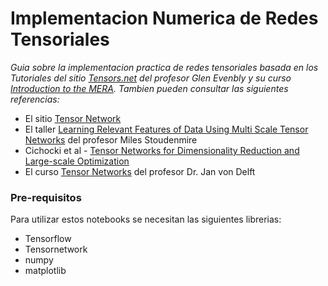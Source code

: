 # Implementacion Numerica de Redes Tensoriales

_Guia sobre la implementacion practica de redes tensoriales basada en los Tutoriales del sitio [Tensors.net](https://www.tensors.net/) del profesor Glen Evenbly y su curso [Introduction to the MERA](https://www.youtube.com/watch?v=r1KVkz19riE). Tambien pueden consultar las siguientes referencias:_

-  El sitio [Tensor Network](https://tensornetwork.org/)
-  El taller [Learning Relevant Features of Data Using Multi Scale Tensor Networks](http://scgp.stonybrook.edu/video_portal/video.php?id=3490) del profesor Miles Stoudenmire
-  Cichocki et al - [Tensor Networks for Dimensionality Reduction and Large-scale Optimization](https://www.nowpublishers.com/article/Details/MAL-059)
-  El curso [Tensor Networks](https://www.physik.uni-muenchen.de/lehre/vorlesungen/sose_19/tensor_networks_19/index.html) del profesor Dr. Jan von Delft

### Pre-requisitos

Para utilizar estos notebooks se necesitan las siguientes librerias:

-  Tensorflow
-  Tensornetwork
-  numpy
-  matplotlib
